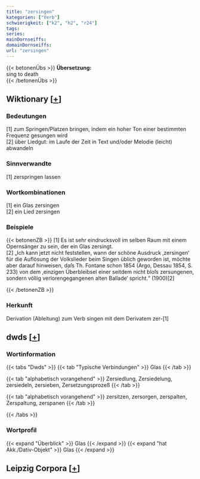 ```yaml
---
title: "zersingen"
kategorien: ["Verb"]
schwierigkeit: ["k2", "h2", "r24"]
tags:
series:
mainDornseiffs:
domainDornseiffs:
url: "zersingen"
---
```


{{< betonenÜbs >}}
**Übersetzung:**  
sing to death  
{{< /betonenÜbs >}}

## Wiktionary [[+](https://de.wiktionary.org/wiki/zersingen)]

### Bedeutungen
[1] zum Springen/Platzen bringen, indem ein hoher Ton einer bestimmten Frequenz gesungen wird  
[2] über Liedgut: im Laufe der Zeit in Text und/oder Melodie (leicht) abwandeln  

### Sinnverwandte
[1] zerspringen lassen  

### Wortkombinationen
[1] ein Glas zersingen  
[2] ein Lied zersingen  

### Beispiele
{{< betonenZB >}}
[1] Es ist sehr eindrucksvoll im selben Raum mit einem Opernsänger zu sein, der ein Glas zersingt.  
[2] „Ich kann jetzt nicht feststellen, wann der schöne Ausdruck ‚zersingen‘ für die Auflösung der Volkslieder beim Singen üblich geworden ist, möchte aber darauf hinweisen, daſs Th. Fontane schon 1854 (Argo, Dessau 1854, S. 233) von dem ‚einzigen Überbleibsel einer seitdem nicht bloſs zersungenen, sondern völlig verlorengegangenen alten Ballade‘ spricht.“ (1900)[2]  

{{< /betonenZB >}}
### Herkunft
Derivation (Ableitung) zum Verb singen mit dem Derivatem zer-[1]  



## dwds [[+](https://www.dwds.de/wb/zersingen)]

### Wortinformation
{{< tabs "Dwds" >}}
{{< tab "Typische Verbindungen" >}}
Glas
{{< /tab >}}

{{< tab "alphabetisch vorangehend" >}}
Zersiedlung, Zersiedelung, zersiedeln, zersieben, Zersetzungsprozeß
{{< /tab >}}

{{< tab "alphabetisch vorangehend" >}}
zersitzen, zersorgen, zerspalten, Zerspaltung, zerspanen
{{< /tab >}}

{{< /tabs >}}

### Wortprofil
{{< expand "Überblick" >}} Glas {{< /expand >}}
{{< expand "hat Akk./Dativ-Objekt" >}} Glas {{< /expand >}}

## Leipzig Corpora [[+](https://corpora.uni-leipzig.de/en/res?word=zersingen&corpusId=deu_newscrawl-public_2018)]

